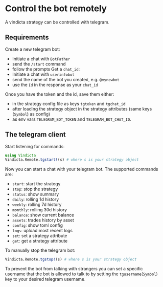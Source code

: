 # Control the bot remotely

A vindicta strategy can be controlled with telegram. 

## Requirements
Create a new telegram bot:
- Initiate a chat with `BotFather`
- send the `/start` command
- follow the prompts
Get a `chat_id`:
- Initiate a chat with `userinfobot`
- send the name of the bot you created, e.g. `@mynewbot`
- use the `Id` in the response as your `chat_id`

Once you have the token and the id, save them either:
- in the strategy config file as keys `tgtoken` and `tgchat_id`
- after loading the strategy object in the strategy attributes (same keys (`Symbol`) as config)
- as env vars `TELEGRAM_BOT_TOKEN` and `TELEGRAM_BOT_CHAT_ID`.

## The telegram client
Start listening for commands:

``` julia
using Vindicta
Vindicta.Remote.tgstart!(s) # where s is your strategy object
```

Now you can start a chat with your telegram bot.
The supported commands are:

- `start`: start the strategy
- `stop`: stop the strategy
- `status`: show summary
- `daily`: rolling 1d history
- `weekly`: rolling 7d history
- `monthly`: rolling 30d history
- `balance`: show current balance
- `assets`: trades history by asset
- `config`: show toml config
- `logs`: upload most recent logs
- `set`: set a strategy attribute
- `get`: get a strategy attribute

To manually stop the telegram bot:

``` julia
Vindicta.Remote.tgstop!(s) # where s is your strategy object
```

To prevent the bot from talking with strangers you can set a specific username that the bot is allowed to talk to by setting the `tgusername`(`Symbol`) key to your desired telegram username.
